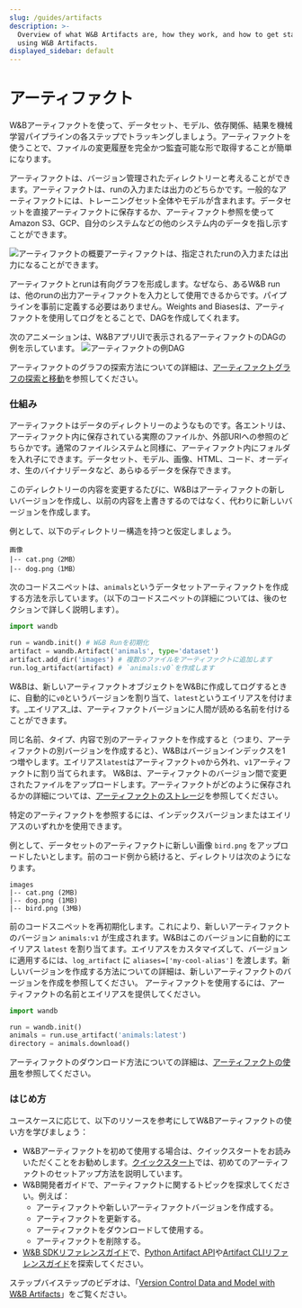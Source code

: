 ```yaml
---
slug: /guides/artifacts
description: >-
  Overview of what W&B Artifacts are, how they work, and how to get started
  using W&B Artifacts.
displayed_sidebar: default
---
```


# アーティファクト

W&Bアーティファクトを使って、データセット、モデル、依存関係、結果を機械学習パイプラインの各ステップでトラッキングしましょう。アーティファクトを使うことで、ファイルの変更履歴を完全かつ監査可能な形で取得することが簡単になります。

アーティファクトは、バージョン管理されたディレクトリーと考えることができます。アーティファクトは、runの入力または出力のどちらかです。一般的なアーティファクトには、トレーニングセット全体やモデルが含まれます。データセットを直接アーティファクトに保存するか、アーティファクト参照を使ってAmazon S3、GCP、自分のシステムなどの他のシステム内のデータを指し示すことができます。

![アーティファクトの概要](/images/artifacts/artifacts_overview.png)アーティファクトは、指定されたrunの入力または出力になることができます。

アーティファクトとrunは有向グラフを形成します。なぜなら、あるW&B runは、他のrunの出力アーティファクトを入力として使用できるからです。パイプラインを事前に定義する必要はありません。Weights and Biasesは、アーティファクトを使用してログをとることで、DAGを作成してくれます。

次のアニメーションは、W&BアプリUIで表示されるアーティファクトのDAGの例を示しています。
![アーティファクトの例DAG](/images/artifacts/dag_view_of_artifacts.png)

アーティファクトのグラフの探索方法についての詳細は、[アーティファクトグラフの探索と移動](explore-and-traverse-an-artifact-graph.md)を参照してください。

### 仕組み

アーティファクトはデータのディレクトリーのようなものです。各エントリは、アーティファクト内に保存されている実際のファイルか、外部URIへの参照のどちらかです。通常のファイルシステムと同様に、アーティファクト内にフォルダを入れ子にできます。データセット、モデル、画像、HTML、コード、オーディオ、生のバイナリデータなど、あらゆるデータを保存できます。

このディレクトリーの内容を変更するたびに、W&Bはアーティファクトの新しいバージョンを作成し、以前の内容を上書きするのではなく、代わりに新しいバージョンを作成します。

例として、以下のディレクトリー構造を持つと仮定しましょう。

```
画像
|-- cat.png（2MB）
|-- dog.png（1MB）
```
次のコードスニペットは、`animals`というデータセットアーティファクトを作成する方法を示しています。（以下のコードスニペットの詳細については、後のセクションで詳しく説明します）。

```python
import wandb

run = wandb.init() # W&B Runを初期化
artifact = wandb.Artifact('animals', type='dataset')
artifact.add_dir('images') # 複数のファイルをアーティファクトに追加します
run.log_artifact(artifact) # `animals:v0`を作成します
```

W&Bは、新しいアーティファクトオブジェクトをW&Bに作成してログするときに、自動的に`v0`というバージョンを割り当て、`latest`というエイリアスを付けます。_エイリアス_は、アーティファクトバージョンに人間が読める名前を付けることができます。

同じ名前、タイプ、内容で別のアーティファクトを作成すると（つまり、アーティファクトの別バージョンを作成すると）、W&Bはバージョンインデックスを1つ増やします。エイリアス`latest`はアーティファクト`v0`から外れ、`v1`アーティファクトに割り当てられます。
W&Bは、アーティファクトのバージョン間で変更されたファイルをアップロードします。アーティファクトがどのように保存されるかの詳細については、[アーティファクトのストレージ](storage.md)を参照してください。

特定のアーティファクトを参照するには、インデックスバージョンまたはエイリアスのいずれかを使用できます。

例として、データセットのアーティファクトに新しい画像 `bird.png` をアップロードしたいとします。前のコード例から続けると、ディレクトリは次のようになります。

```
images
|-- cat.png (2MB)
|-- dog.png (1MB)
|-- bird.png (3MB)
```

前のコードスニペットを再初期化します。これにより、新しいアーティファクトのバージョン `animals:v1` が生成されます。W&Bはこのバージョンに自動的にエイリアス `latest` を割り当てます。エイリアスをカスタマイズして、バージョンに適用するには、`log_artifact` に `aliases=['my-cool-alias']` を渡します。新しいバージョンを作成する方法についての詳細は、新しいアーティファクトのバージョンを作成を参照してください。
アーティファクトを使用するには、アーティファクトの名前とエイリアスを提供してください。

```python
import wandb

run = wandb.init()
animals = run.use_artifact('animals:latest')
directory = animals.download()
```

アーティファクトのダウンロード方法についての詳細は、[アーティファクトの使用](download-and-use-an-artifact.md)を参照してください。

### はじめ方

ユースケースに応じて、以下のリソースを参考にしてW&Bアーティファクトの使い方を学びましょう：
* W&Bアーティファクトを初めて使用する場合は、クイックスタートをお読みいただくことをお勧めします。[クイックスタート](./quickstart.md)では、初めてのアーティファクトのセットアップ方法を説明しています。
* W&B開発者ガイドで、アーティファクトに関するトピックを探求してください。例えば：
  * アーティファクトや新しいアーティファクトバージョンを作成する。
  * アーティファクトを更新する。
  * アーティファクトをダウンロードして使用する。
  * アーティファクトを削除する。
* [W&B SDKリファレンスガイド](https://docs.wandb.ai/ref)で、[Python Artifact API](../../ref/python/artifact.md)や[Artifact CLIリファレンスガイド](../../ref/cli/wandb-artifact/README.md)を探索してください。

ステップバイステップのビデオは、「[Version Control Data and Model with W&B Artifacts](https://www.youtube.com/watch?v=Hd94gatGMic\&ab\_channel=Weights%26Biases)」をご覧ください。


<!-- {% embed url="https://www.youtube.com/watch?v=Hd94gatGMic" %} -->